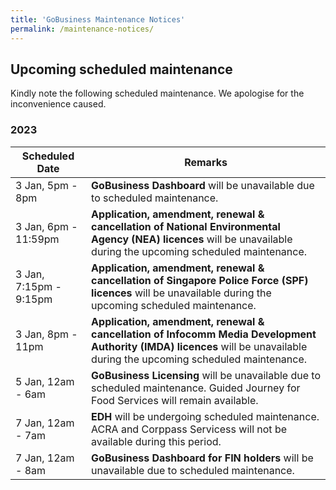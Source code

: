```yaml
---
title: 'GoBusiness Maintenance Notices'
permalink: /maintenance-notices/
---
```


## Upcoming scheduled maintenance

Kindly note the following scheduled maintenance. We apologise for the inconvenience caused.

### 2023 

| **Scheduled Date** | **Remarks** |  
|  -----------   | ---------------- | 
| 3 Jan, 5pm - 8pm | **GoBusiness Dashboard** will be unavailable due to scheduled maintenance. | 
| 3 Jan, 6pm - 11:59pm | **Application, amendment, renewal & cancellation of National Environmental Agency (NEA) licences** will be unavailable during the upcoming scheduled maintenance. | 
| 3 Jan, 7:15pm - 9:15pm | **Application, amendment, renewal & cancellation of Singapore Police Force (SPF) licences** will be unavailable during the upcoming scheduled maintenance. |
| 3 Jan, 8pm - 11pm | **Application, amendment, renewal & cancellation of Infocomm Media Development Authority (IMDA) licences** will be unavailable during the upcoming scheduled maintenance. | 
| 5 Jan, 12am - 6am | **GoBusiness Licensing** will be unavailable due to scheduled maintenance. Guided Journey for Food Services will remain available. | 
| 7 Jan, 12am - 7am | **EDH** will be undergoing scheduled maintenance. ACRA and Corppass Servicess will not be available during this period. |
| 7 Jan, 12am - 8am | **GoBusiness Dashboard for FIN holders** will be unavailable due to scheduled maintenance. | 



<script src="/jquery/jquery.min.js"></script>
<script src="/jquery/resize-tables.js"></script>
